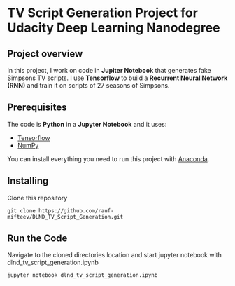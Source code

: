 # TV Script Generation Project for Udacity Deep Learning Nanodegree

## Project overview
In this project, I work on code in **Jupiter Notebook** that generates fake Simpsons TV scripts. I use **Tensorflow** to build a **Recurrent Neural Network (RNN)** and train it on scripts of 27 seasons of Simpsons. 

## Prerequisites
The code is **Python** in a **Jupyter Notebook** and it uses:

* [Tensorflow](https://www.tensorflow.org/)
* [NumPy](http://www.numpy.org/)

You can install everything you need to run this project with [Anaconda](https://www.anaconda.com/).

## Installing
Clone this repository

`git clone https://github.com/rauf-mifteev/DLND_TV_Script_Generation.git`

## Run the Code
Navigate to the cloned directories location and start jupyter notebook with dlnd_tv_script_generation.ipynb

`jupyter notebook dlnd_tv_script_generation.ipynb`
